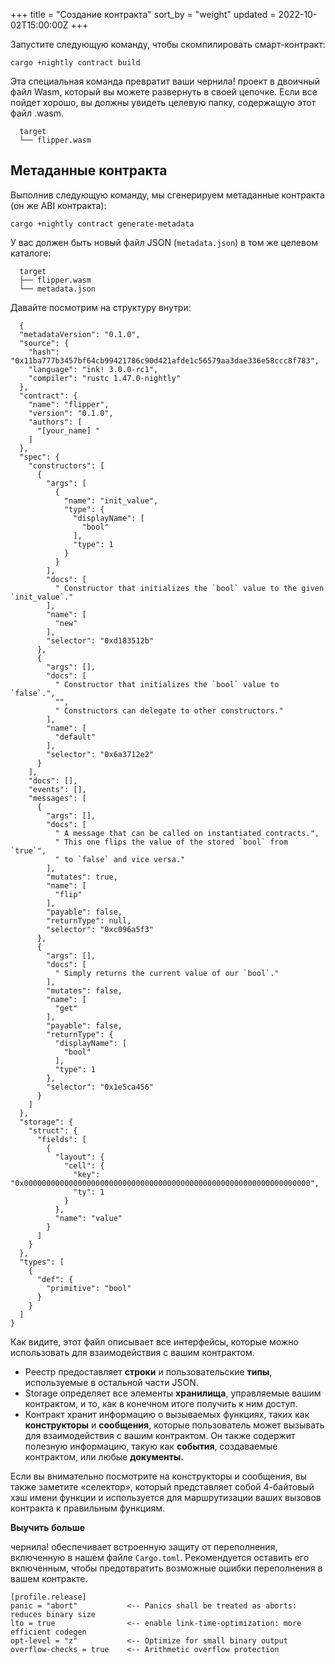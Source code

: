 +++
title = "Создание контракта"
sort_by = "weight"
updated = 2022-10-02T15:00:00Z
+++

Запустите следующую команду, чтобы скомпилировать смарт-контракт:

```
cargo +nightly contract build
```

Эта специальная команда превратит ваши чернила! проект в двоичный файл Wasm, который вы можете развернуть в своей цепочке. Если все пойдет хорошо, вы должны увидеть целевую папку, содержащую этот файл .wasm.

```
  target
  └── flipper.wasm
```

## Метаданные контракта

Выполнив следующую команду, мы сгенерируем метаданные контракта \(он же ABI контракта\):

```
cargo +nightly contract generate-metadata
```

У вас должен быть новый файл JSON \(`metadata.json`\) в том же целевом каталоге:

```
  target
  ├── flipper.wasm
  └── metadata.json
```

Давайте посмотрим на структуру внутри:

```
  {
  "metadataVersion": "0.1.0",
  "source": {
    "hash": "0x11ba777b3457bf64cb99421786c90d421afde1c56579aa3dae336e58ccc8f783",
    "language": "ink! 3.0.0-rc1",
    "compiler": "rustc 1.47.0-nightly"
  },
  "contract": {
    "name": "flipper",
    "version": "0.1.0",
    "authors": [
      "[your_name] "
    ]
  },
  "spec": {
    "constructors": [
      {
        "args": [
          {
            "name": "init_value",
            "type": {
              "displayName": [
                "bool"
              ],
              "type": 1
            }
          }
        ],
        "docs": [
          " Constructor that initializes the `bool` value to the given `init_value`."
        ],
        "name": [
          "new"
        ],
        "selector": "0xd183512b"
      },
      {
        "args": [],
        "docs": [
          " Constructor that initializes the `bool` value to `false`.",
          "",
          " Constructors can delegate to other constructors."
        ],
        "name": [
          "default"
        ],
        "selector": "0x6a3712e2"
      }
    ],
    "docs": [],
    "events": [],
    "messages": [
      {
        "args": [],
        "docs": [
          " A message that can be called on instantiated contracts.",
          " This one flips the value of the stored `bool` from `true`",
          " to `false` and vice versa."
        ],
        "mutates": true,
        "name": [
          "flip"
        ],
        "payable": false,
        "returnType": null,
        "selector": "0xc096a5f3"
      },
      {
        "args": [],
        "docs": [
          " Simply returns the current value of our `bool`."
        ],
        "mutates": false,
        "name": [
          "get"
        ],
        "payable": false,
        "returnType": {
          "displayName": [
            "bool"
          ],
          "type": 1
        },
        "selector": "0x1e5ca456"
      }
    ]
  },
  "storage": {
    "struct": {
      "fields": [
        {
          "layout": {
            "cell": {
              "key": "0x0000000000000000000000000000000000000000000000000000000000000000",
              "ty": 1
            }
          },
          "name": "value"
        }
      ]
    }
  },
  "types": [
    {
      "def": {
        "primitive": "bool"
      }
    }
  ]
}
```

Как видите, этот файл описывает все интерфейсы, которые можно использовать для взаимодействия с вашим контрактом.

- Реестр предоставляет **строки** и пользовательские **типы**, используемые в остальной части JSON.
- Storage определяет все элементы **хранилища**, управляемые вашим контрактом, и то, как в конечном итоге получить к ним доступ.
- Контракт хранит информацию о вызываемых функциях, таких как **конструкторы** и **сообщения**, которые пользователь может вызывать для взаимодействия с вашим контрактом. Он также содержит полезную информацию, такую как **события**, создаваемые контрактом, или любые **документы.**

Если вы внимательно посмотрите на конструкторы и сообщения, вы также заметите «селектор», который представляет собой 4-байтовый хэш имени функции и используется для маршрутизации ваших вызовов контракта к правильным функциям.

**Выучить больше**

чернила! обеспечивает встроенную защиту от переполнения, включенную в нашем файле `Cargo.toml`. Рекомендуется оставить его включенным, чтобы предотвратить возможные ошибки переполнения в вашем контракте.

```
[profile.release]
panic = "abort"           <-- Panics shall be treated as aborts: reduces binary size
lto = true                <-- enable link-time-optimization: more efficient codegen
opt-level = "z"           <-- Optimize for small binary output
overflow-checks = true    <-- Arithmetic overflow protection
```
